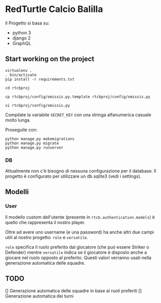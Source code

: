# RedTurtle Calcio Balilla

Il Progetto si basa su:
- python 3
- django 2
- GraphQL


## Start working on the project

    virtualenv .
    . bin/activate
    pip install -r requirements.txt

    cd rtcbproj

    cp rtcbproj/config/omissis.py.template rtcbproj/config/omissis.py

    vi rtcbproj/config/omissis.py


Compilate la variabile `SECRET_KEY` con una stringa alfanumerica casuale
molto lunga.


Proseguite con:

    python manage.py makemigrations
    python manage.py migrate
    python manage.py runserver


### DB

Attualmente non c'è bisogno di nessuna configurazione per il database. Il
progetto è configurato per utilizzare un db sqlite3 (vedi i settings).


## Modelli

### User

Il modello custom dell'utente (presente in `rtcb.authentication.models`) è
quello che rappresenta il nostro player.

Oltre ad avere uno username (e una password) ha anche altri due campi utili al
nostro progetto: `role` e `versatile`.

`role` specifica il ruolo preferito dal giocatore (che può essere Striker o
Defender) mentre `versatile` indica se il giocatore è disposto anche a giocare
nel ruolo opposto al preferito. Questi valori verranno usati nella generazione
automatica delle squadre.


## TODO

[] Generazione automatica delle squadre in base ai ruoli preferiti
[] Generazione automatica dei turni
